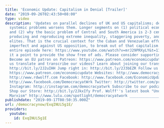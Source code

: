 ```yaml
---
title: 'Economic Update: Capitalism in Denial [Trailer]'
date: "2019-09-26T02:43:50+08:00"
type: video
description: 'Updates on parallel declines of UK and US capitalisms; denials of their
  systemic problems worsens them. Longer segments on (1) political economy of immigration,
  and (2) why the basic problem of Central and South America is 2-3 centuries of capitalism
  producing and reproducing extreme inequality, staggering poverty, and corrupt government
  elites. That is the crucial context for the Cuban and Venezuelan efforts, however
  imperfect and against US opposition, to break out of that capitalism. Watch the
  entire episode here: https://www.youtube.com/watch?v=mrJ29PRXyLY&t=1167s We make
  it a point to provide the show free of ads. Please consider supporting our work.
  Become an EU patron on Patreon: https://www.patreon.com/economicupdate Want to help
  us translate and transcribe our videos? Learn about joining our translation team:
  http://bit.ly/2J2uIHH Jump right in: http://bit.ly/2J3bEZR Follow us ONLINE: Patreon:
  https://www.patreon.com/economicupdate Websites: http://www.democracyatwork.info/economicupdate
  http://www.rdwolff.com Facebook: http://www.facebook.com/EconomicUpdate http://www.facebook.com/RichardDWolff
  http://www.facebook.com/DemocracyatWrk Twitter: http://twitter.com/profwolff http://twitter.com/democracyatwrk
  Instagram: http://instagram.com/democracyatwrk Subscribe to our podcast: http://economicupdate.libsyn.com
  Shop our Store: http://bit.ly/2JkxIfy Prof. Wolff''s latest book "Understanding
  Marxism" http://www.lulu.com/spotlight/democracyatwork _________________________________________________________'
publishdate: "2019-09-17T08:50:35.000Z"
url: /democracynow/ExqINUi5g1E/
providers:
  youtube:
    id: ExqINUi5g1E
---
```

